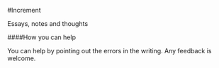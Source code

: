 #Increment

Essays, notes and thoughts

####How you can help

You can help by pointing out the errors in the writing. Any feedback is welcome.
